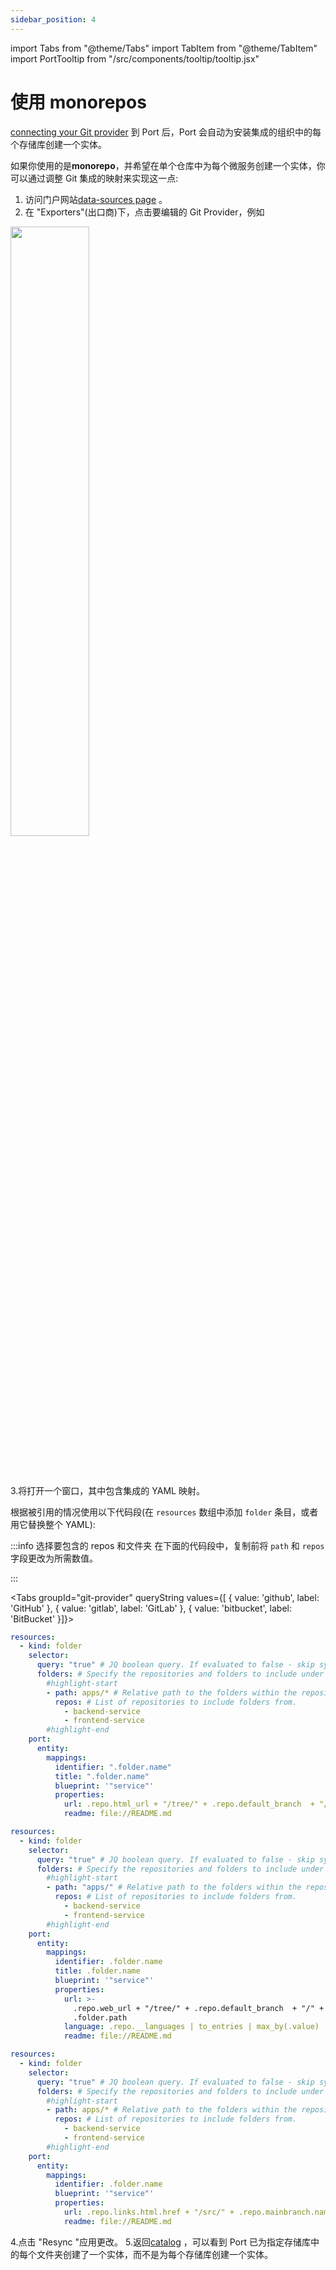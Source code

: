 ```yaml
---
sidebar_position: 4
---
```


import Tabs from "@theme/Tabs"
import TabItem from "@theme/TabItem"
import PortTooltip from "/src/components/tooltip/tooltip.jsx"

# 使用 monorepos

[connecting your Git provider](/build-your-software-catalog/sync-data-to-catalog/git/) 到 Port 后，Port 会自动为安装集成的组织中的每个存储库创建一个<PortTooltip id="entity">实体</PortTooltip>。

如果你使用的是**monorepo**，并希望在单个仓库中为每个微服务创建一个实体，你可以通过调整 Git 集成的映射来实现这一点: 

1. 访问门户网站[data-sources page](https://app.getport.io/dev-portal/data-sources) 。
2. 在 "Exporters"(出口商)下，点击要编辑的 Git Provider，例如

<img src='/img/sync-data-to-catalog/monorepoDataSourcesExample.png' width='50%' />

<br/><br/>

3.将打开一个窗口，其中包含集成的 YAML 映射。

根据被引用的情况使用以下代码段(在 `resources` 数组中添加 `folder` 条目，或者用它替换整个 YAML): 

:::info  选择要包含的 repos 和文件夹 在下面的代码段中，复制前将 `path` 和 `repos` 字段更改为所需数值。

:::

<Tabs groupId="git-provider" queryString values={[
  { value: 'github', label: 'GitHub' },
  { value: 'gitlab', label: 'GitLab' },
  { value: 'bitbucket', label: 'BitBucket' }]}>

<TabItem value="github">

```yaml showLineNumbers
resources:
  - kind: folder
    selector:
      query: "true" # JQ boolean query. If evaluated to false - skip syncing the object.
      folders: # Specify the repositories and folders to include under this relative path.
        #highlight-start
        - path: apps/* # Relative path to the folders within the repositories.
          repos: # List of repositories to include folders from.
            - backend-service
            - frontend-service
        #highlight-end
    port:
      entity:
        mappings:
          identifier: ".folder.name"
          title: ".folder.name"
          blueprint: '"service"'
          properties:
            url: .repo.html_url + "/tree/" + .repo.default_branch  + "/" + .folder.path
            readme: file://README.md
```

</TabItem>

<TabItem value="gitlab">

```yaml showLineNumbers
resources:
  - kind: folder
    selector:
      query: "true" # JQ boolean query. If evaluated to false - skip syncing the object.
      folders: # Specify the repositories and folders to include under this relative path.
        #highlight-start
        - path: "apps/" # Relative path to the folders within the repositories.
          repos: # List of repositories to include folders from.
            - backend-service
            - frontend-service
        #highlight-end
    port:
      entity:
        mappings:
          identifier: .folder.name
          title: .folder.name
          blueprint: '"service"'
          properties:
            url: >-
              .repo.web_url + "/tree/" + .repo.default_branch  + "/" +
              .folder.path
            language: .repo.__languages | to_entries | max_by(.value) | .key
            readme: file://README.md
```

</TabItem>

<TabItem value="bitbucket">

```yaml showLineNumbers
resources:
  - kind: folder
    selector:
      query: "true" # JQ boolean query. If evaluated to false - skip syncing the object.
      folders: # Specify the repositories and folders to include under this relative path.
        #highlight-start
        - path: apps/* # Relative path to the folders within the repositories.
          repos: # List of repositories to include folders from.
            - backend-service
            - frontend-service
        #highlight-end
    port:
      entity:
        mappings:
          identifier: .folder.name
          blueprint: '"service"'
          properties:
            url: .repo.links.html.href + "/src/" + .repo.mainbranch.name + "/" + .folder.path
            readme: file://README.md
```

</TabItem>

</Tabs>

4.点击 "Resync "应用更改。
5.返回[catalog](https://app.getport.io/services) ，可以看到 Port 已为指定存储库中的每个文件夹创建了一个实体，而不是为每个存储库创建一个实体。
